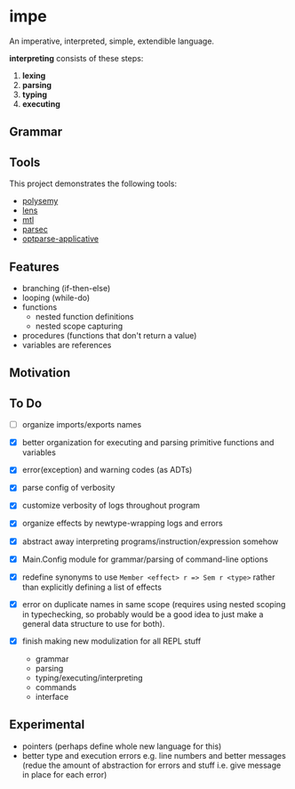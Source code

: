 # impe

An imperative, interpreted, simple, extendible language.

**interpreting** consists of these steps:

1. **lexing**
2. **parsing**
3. **typing**
4. **executing**

## Grammar

<!-- TODO -->

## Tools

This project demonstrates the following tools:

- [polysemy](https://hackage.haskell.org/package/polysemy)
- [lens](https://hackage.haskell.org/package/lens)
- [mtl](https://hackage.haskell.org/package/mtl)
- [parsec](https://hackage.haskell.org/package/parsec)
- [optparse-applicative](https://hackage.haskell.org/package/optparse-applicative)

## Features

- branching (if-then-else)
- looping (while-do)
- functions
  - nested function definitions
  - nested scope capturing
- procedures (functions that don't return a value)
- variables are references

<!-- TODO -->

## Motivation

<!-- TODO -->

## To Do

- [ ] organize imports/exports names

- [x] better organization for executing and parsing primitive functions and
      variables
- [x] error(exception) and warning codes (as ADTs)
- [x] parse config of verbosity
- [x] customize verbosity of logs throughout program
- [x] organize effects by newtype-wrapping logs and errors
- [x] abstract away interpreting programs/instruction/expression somehow
- [x] Main.Config module for grammar/parsing of command-line options
- [x] redefine synonyms to use `Member <effect> r => Sem r <type>` rather than
      explicitly defining a list of effects
- [x] error on duplicate names in same scope (requires using nested scoping in
      typechecking, so probably would be a good idea to just make a general data
      structure to use for both).
- [x] finish making new modulization for all REPL stuff
  - grammar
  - parsing
  - typing/executing/interpreting
  - commands
  - interface

## Experimental

- pointers (perhaps define whole new language for this)
- better type and execution errors e.g. line numbers and better messages (redue
  the amount of abstraction for errors and stuff i.e. give message in place for
  each error)
